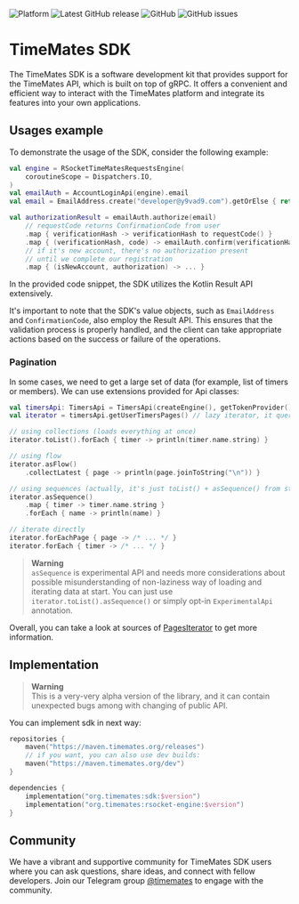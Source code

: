 ![Platform](https://img.shields.io/badge/platform-jvm-yellow)
![Latest GitHub release](https://img.shields.io/github/v/release/timemates/sdk?include_prereleases)
![GitHub](https://img.shields.io/github/license/timemates/sdk)
![GitHub issues](https://img.shields.io/github/issues/timemates/sdk)
# TimeMates SDK
The TimeMates SDK is a software development kit that provides support for the TimeMates API,
which is built on top of gRPC. It offers a convenient and efficient way to interact with the TimeMates 
platform and integrate its features into your own applications.

## Usages example
To demonstrate the usage of the SDK, consider the following example:

```kotlin
val engine = RSocketTimeMatesRequestsEngine(
    coroutineScope = Dispatchers.IO,
)
val emailAuth = AccountLoginApi(engine).email
val email = EmailAddress.create("developer@y9vad9.com").getOrElse { return }

val authorizationResult = emailAuth.authorize(email)
    // requestCode returns ConfirmationCode from user
    .map { verificationHash -> verificationHash to requestCode() }
    .map { (verificationHash, code) -> emailAuth.confirm(verificationHash, verificationHash) }
    // if it's new account, there's no authorization present
    // until we complete our registration
    .map { (isNewAccount, authorization) -> ... }
```
In the provided code snippet, the SDK utilizes the Kotlin Result API extensively.

It's important to note that the SDK's value objects, such as `EmailAddress`
and `ConfirmationCode`, also employ the Result API.
This ensures that the validation process is properly handled, and the client can take appropriate actions based on
the success or failure of the operations.

### Pagination
In some cases, we need to get a large set of data (for example, list of timers or members). We can use extensions provided for Api classes:
```kotlin
val timersApi: TimersApi = TimersApi(createEngine(), getTokenProvider())
val iterator = timersApi.getUserTimersPages() // lazy iterator, it queries server only on `next()`

// using collections (loads everything at once)
iterator.toList().forEach { timer -> println(timer.name.string) }

// using flow
iterator.asFlow()
    .collectLatest { page -> println(page.joinToString("\n")) }

// using sequences (actually, it's just toList() + asSequence() from stdlib)
iterator.asSequence()
    .map { timer -> timer.name.string }
    .forEach { name -> println(name) }

// iterate directly
iterator.forEachPage { page -> /* ... */ }
iterator.forEach { timer -> /* ... */ }
```
> **Warning** <br>
> `asSequence` is experimental API and needs more considerations about possible misunderstanding of non-laziness way of loading and iterating data at start. You can just use `iterator.toList().asSequence()` or simply opt-in `ExperimentalApi` annotation.

Overall, you can take a look at sources of [PagesIterator](/sdk/src/commonMain/kotlin/org/timemates/sdk/common/pagination/PagesIterator.kt) to get more information.

## Implementation
> **Warning** <br>
> This is a very-very alpha version of the library, and it can contain unexpected bugs among with
> changing of public API.

You can implement sdk in next way:
```kotlin
repositories {
    maven("https://maven.timemates.org/releases")
    // if you want, you can also use dev builds:
    maven("https://maven.timemates.org/dev")
}

dependencies {
    implementation("org.timemates:sdk:$version")
    implementation("org.timemates:rsocket-engine:$version")
}
```

## Community
We have a vibrant and supportive community for TimeMates SDK users where 
you can ask questions, share ideas, and connect with fellow developers. Join our Telegram group
[@timemates](https://t.me/timemates) to engage with the community.

